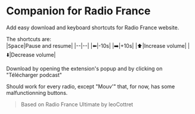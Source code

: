 # Companion for Radio France  

Add easy download and keyboard shortcuts for Radio France website.

The shortcuts are:  
|<kbd>Space</kbd>|Pause and resume|
|--|--|
|:arrow_left:|-10s|
|:arrow_right:|+10s|
|:arrow_up:|Increase volume|
|:arrow_down:|Decrease volume|

Download by opening the extension's popup and by clicking on "Télécharger podcast"

Should work for every radio, except "Mouv'" that, for now, has some malfunctionning buttons.

> Based on Radio France Ultimate by leoCottret
